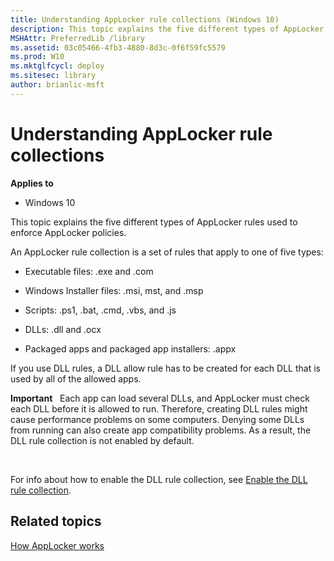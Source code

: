```yaml
---
title: Understanding AppLocker rule collections (Windows 10)
description: This topic explains the five different types of AppLocker rules used to enforce AppLocker policies.
MSHAttr: PreferredLib /library
ms.assetid: 03c05466-4fb3-4880-8d3c-0f6f59fc5579
ms.prod: W10
ms.mktglfcycl: deploy
ms.sitesec: library
author: brianlic-msft
---
```


# Understanding AppLocker rule collections


**Applies to**

-   Windows 10

This topic explains the five different types of AppLocker rules used to enforce AppLocker policies.

An AppLocker rule collection is a set of rules that apply to one of five types:

-   Executable files: .exe and .com

-   Windows Installer files: .msi, mst, and .msp

-   Scripts: .ps1, .bat, .cmd, .vbs, and .js

-   DLLs: .dll and .ocx

-   Packaged apps and packaged app installers: .appx

If you use DLL rules, a DLL allow rule has to be created for each DLL that is used by all of the allowed apps.

**Important**  
Each app can load several DLLs, and AppLocker must check each DLL before it is allowed to run. Therefore, creating DLL rules might cause performance problems on some computers. Denying some DLLs from running can also create app compatibility problems. As a result, the DLL rule collection is not enabled by default.

 

For info about how to enable the DLL rule collection, see [Enable the DLL rule collection](enable-the-dll-rule-collection.md).

## Related topics


[How AppLocker works](how-applocker-works-techref.md)

 

 





